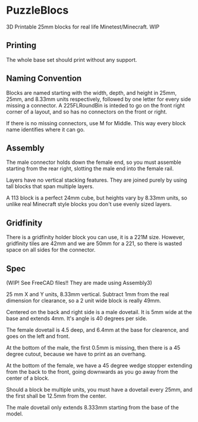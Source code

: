 # PuzzleBlocs
3D Printable 25mm blocks for real life Minetest/Minecraft.  WIP


## Printing

The whole base set should print without any support.

## Naming Convention

Blocks are named starting with the width, depth, and height in 25mm, 25mm, and 8.33mm units respectively, followed by one letter for every
side missing a connector.  A 225FLRoundBin is inteded to go on the front right corner of a layout, and so has no connectors on the front or right.

If there is no missing connectors, use M for Middle.   This way every block name identifies where it can go.

## Assembly

The male connector holds down the female end, so you must assemble starting from the rear right, slotting the male end into the female rail.

Layers have no vertical stacking features.  They are joined purely by using tall blocks that span multiple layers.

A 113 block is a perfect 24mm cube,  but heights vary by 8.33mm units, so unlike real Minecraft style blocks you don't use evenly sized layers.

## Gridfinity

There is a gridfinity holder block you can use, it is a 221M size.  However, gridfinity tiles are 42mm and we are 50mm for a 221, so there is wasted space
on all sides for the connector.


## Spec

(WIP!  See FreeCAD files!! They are made using Assembly3)

25 mm X and Y units, 8.33mm vertical.  Subtract 1mm from the real dimension for clearance, so a 2 unit wide block is really 49mm.

Centered on the back and right side is a male dovetail.  It is 5mm wide at the base and extends 4mm.  It's angle is 40 degrees per side.

The female dovetail is 4.5 deep, and 6.4mm at the base for clearence, and goes on the left and front.


At the bottom of the male, the first 0.5mm is missing, then there is a 45 degree cutout, because we have to print as an overhang.

At the bottom of the female, we have a 45 degree wedge stopper extending from the back to the front, going downwards as you go away from the center of a block.

Should a block be multiple units, you must have a dovetail every 25mm, and the first shall be 12.5mm from the center.

The male dovetail only extends 8.333mm starting from the base of the model.

